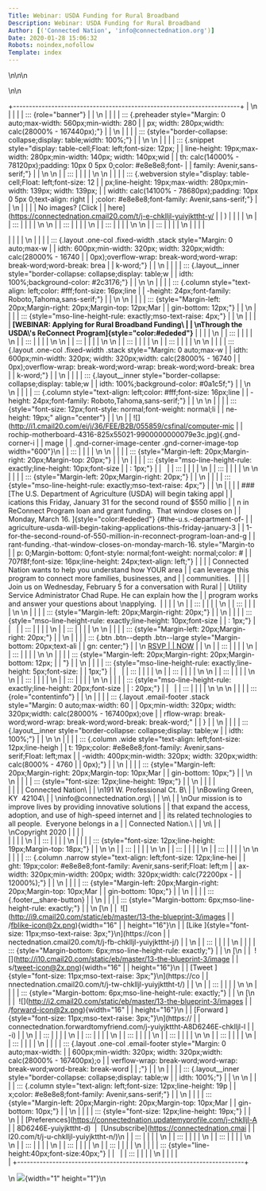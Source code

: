 ```yaml
---
Title: Webinar: USDA Funding for Rural Broadband
Description: Webinar: USDA Funding for Rural Broadband
Author: [('Connected Nation', 'info@connectednation.org')]
Date: 2020-01-28 15:06:32
Robots: noindex,nofollow
Template: index
---
```

\\n\\n\\n

\\n\\n

+-----------------------------------------------------------------------+
| \\n                                                                   |
|                                                                       |
| ::: {role="banner"}                                                   |
| \\n                                                                   |
|                                                                       |
| ::: {.preheader style="Margin: 0 auto;max-width: 560px;min-width: 280 |
| px; width: 280px;width: calc(28000% - 167440px);"}                    |
| \\n                                                                   |
|                                                                       |
| ::: {style="border-collapse: collapse;display: table;width: 100%;"}   |
| \\n \\n                                                               |
|                                                                       |
| ::: {.snippet style="display: table-cell;Float: left;font-size: 12px; |
| line-height: 19px;max-width: 280px;min-width: 140px; width: 140px;wid |
| th: calc(14000% - 78120px);padding: 10px 0 5px 0;color: #e8e8e8;font- |
| family: Avenir,sans-serif;"}                                          |
| \\n \\n                                                               |
| :::                                                                   |
|                                                                       |
| \\n \\n                                                               |
|                                                                       |
| ::: {.webversion style="display: table-cell;Float: left;font-size: 12 |
| px;line-height: 19px;max-width: 280px;min-width: 139px; width: 139px; |
| width: calc(14100% - 78680px);padding: 10px 0 5px 0;text-align: right |
| ;color: #e8e8e8;font-family: Avenir,sans-serif;"}                     |
| \\n                                                                   |
|                                                                       |
| No images? [Click                                                     |
| here](https://connectednation.cmail20.com/t/j-e-chklljl-yuiyjkttht-y/ |
| )                                                                     |
|                                                                       |
| \\n                                                                   |
| :::                                                                   |
|                                                                       |
| \\n \\n                                                               |
| :::                                                                   |
|                                                                       |
| \\n                                                                   |
| :::                                                                   |
|                                                                       |
| \\n \\n                                                               |
| :::                                                                   |
|                                                                       |
| \\n                                                                   |
|                                                                       |
| <div>                                                                 |
|                                                                       |
| \\n                                                                   |
|                                                                       |
| ::: {.layout .one-col .fixed-width .stack style="Margin: 0 auto;max-w |
| idth: 600px;min-width: 320px; width: 320px;width: calc(28000% - 16740 |
| 0px);overflow-wrap: break-word;word-wrap: break-word;word-break: brea |
| k-word;"}                                                             |
| \\n                                                                   |
|                                                                       |
| ::: {.layout__inner style="border-collapse: collapse;display: table;w |
| idth: 100%;background-color: #2c3176;"}                               |
| \\n \\n                                                               |
|                                                                       |
| ::: {.column style="text-align: left;color: #fff;font-size: 16px;line |
| -height: 24px;font-family: Roboto,Tahoma,sans-serif;"}                |
| \\n \\n                                                               |
|                                                                       |
| ::: {style="Margin-left: 20px;Margin-right: 20px;Margin-top: 12px;Mar |
| gin-bottom: 12px;"}                                                   |
| \\n                                                                   |
|                                                                       |
| ::: {style="mso-line-height-rule: exactly;mso-text-raise: 4px;"}      |
| \\n                                                                   |
|                                                                       |
| **[WEBINAR: Applying for Rural Broadband Funding\                     |
| \\nThrough the USDA\\\'s ReConnect Program]{style="color:#ededed"}**  |
|                                                                       |
| \\n                                                                   |
| :::                                                                   |
|                                                                       |
| \\n                                                                   |
| :::                                                                   |
|                                                                       |
| \\n \\n                                                               |
| :::                                                                   |
|                                                                       |
| \\n \\n                                                               |
| :::                                                                   |
|                                                                       |
| \\n                                                                   |
| :::                                                                   |
|                                                                       |
| \\n \\n                                                               |
|                                                                       |
| ::: {.layout .one-col .fixed-width .stack style="Margin: 0 auto;max-w |
| idth: 600px;min-width: 320px; width: 320px;width: calc(28000% - 16740 |
| 0px);overflow-wrap: break-word;word-wrap: break-word;word-break: brea |
| k-word;"}                                                             |
| \\n                                                                   |
|                                                                       |
| ::: {.layout__inner style="border-collapse: collapse;display: table;w |
| idth: 100%;background-color: #0a1c5f;"}                               |
| \\n \\n                                                               |
|                                                                       |
| ::: {.column style="text-align: left;color: #fff;font-size: 16px;line |
| -height: 24px;font-family: Roboto,Tahoma,sans-serif;"}                |
| \\n \\n                                                               |
|                                                                       |
| ::: {style="font-size: 12px;font-style: normal;font-weight: normal;li |
| ne-height: 19px;" align="center"}                                     |
| \\n                                                                   |
| ![](http://i1.cmail20.com/ei/j/36/FEE/B2B/055859/csfinal/computer-mic |
| rochip-motherboard-4316-825x55021-9900000000079e3c.jpg){.gnd-corner-i |
| mage                                                                  |
| .gnd-corner-image-center .gnd-corner-image-top width="600"}\\n        |
| :::                                                                   |
|                                                                       |
| \\n \\n                                                               |
|                                                                       |
| ::: {style="Margin-left: 20px;Margin-right: 20px;Margin-top: 20px;"}  |
| \\n                                                                   |
|                                                                       |
| ::: {style="mso-line-height-rule: exactly;line-height: 10px;font-size |
| : 1px;"}                                                              |
|                                                                       |
| :::                                                                   |
|                                                                       |
| \\n                                                                   |
| :::                                                                   |
|                                                                       |
| \\n \\n                                                               |
|                                                                       |
| ::: {style="Margin-left: 20px;Margin-right: 20px;"}                   |
| \\n                                                                   |
|                                                                       |
| ::: {style="mso-line-height-rule: exactly;mso-text-raise: 4px;"}      |
| \\n                                                                   |
|                                                                       |
| ### [The U.S. Department of Agriculture (USDA) will begin taking appl |
| ications this Friday, January 31 for the second round of \$550 millio |
| n in ReConnect Program loan and grant funding.  That window closes on |
|  Monday, March 16. ]{style="color:#ededed"} {#the-u.s.-department-of- |
| agriculture-usda-will-begin-taking-applications-this-friday-january-3 |
| 1-for-the-second-round-of-550-million-in-reconnect-program-loan-and-g |
| rant-funding.-that-window-closes-on-monday-march-16. style="Margin-to |
| p: 0;Margin-bottom: 0;font-style: normal;font-weight: normal;color: # |
| 707f8f;font-size: 16px;line-height: 24px;text-align: left;"}          |
|                                                                       |
| Connected Nation wants to help you understand how YOUR area           |
| can leverage this program to connect more families, businesses, and   |
| communities.                                                          |
|                                                                       |
| Join us on Wednesday, February 5 for a conversation with Rural        |
| Utility Service Administrator Chad Rupe. He can explain how the       |
| program works and answer your questions about \\napplying.            |
|                                                                       |
| \\n                                                                   |
| :::                                                                   |
|                                                                       |
| \\n                                                                   |
| :::                                                                   |
|                                                                       |
| \\n \\n                                                               |
|                                                                       |
| ::: {style="Margin-left: 20px;Margin-right: 20px;"}                   |
| \\n                                                                   |
|                                                                       |
| ::: {style="mso-line-height-rule: exactly;line-height: 10px;font-size |
| : 1px;"}                                                              |
|                                                                       |
| :::                                                                   |
|                                                                       |
| \\n                                                                   |
| :::                                                                   |
|                                                                       |
| \\n \\n                                                               |
|                                                                       |
| ::: {style="Margin-left: 20px;Margin-right: 20px;"}                   |
| \\n                                                                   |
|                                                                       |
| ::: {.btn .btn--depth .btn--large style="Margin-bottom: 20px;text-ali |
| gn: center;"}                                                         |
| \\n [RSVP                                                             |
| NOW](https://connectednation.cmail20.com/t/j-l-chklljl-yuiyjkttht-r/) |
| \\n                                                                   |
| :::                                                                   |
|                                                                       |
| \\n                                                                   |
| :::                                                                   |
|                                                                       |
| \\n \\n                                                               |
|                                                                       |
| ::: {style="Margin-left: 20px;Margin-right: 20px;Margin-bottom: 12px; |
| "}                                                                    |
| \\n                                                                   |
|                                                                       |
| ::: {style="mso-line-height-rule: exactly;line-height: 5px;font-size: |
|  1px;"}                                                               |
|                                                                       |
| :::                                                                   |
|                                                                       |
| \\n                                                                   |
| :::                                                                   |
|                                                                       |
| \\n \\n                                                               |
| :::                                                                   |
|                                                                       |
| \\n \\n                                                               |
| :::                                                                   |
|                                                                       |
| \\n                                                                   |
| :::                                                                   |
|                                                                       |
| \\n \\n                                                               |
|                                                                       |
| ::: {style="mso-line-height-rule: exactly;line-height: 20px;font-size |
| : 20px;"}                                                             |
|                                                                       |
| :::                                                                   |
|                                                                       |
| \\n \\n \\n                                                           |
|                                                                       |
| ::: {role="contentinfo"}                                              |
| \\n                                                                   |
|                                                                       |
| ::: {.layout .email-footer .stack style="Margin: 0 auto;max-width: 60 |
| 0px;min-width: 320px; width: 320px;width: calc(28000% - 167400px);ove |
| rflow-wrap: break-word;word-wrap: break-word;word-break: break-word;" |
| }                                                                     |
| \\n                                                                   |
|                                                                       |
| ::: {.layout__inner style="border-collapse: collapse;display: table;w |
| idth: 100%;"}                                                         |
| \\n \\n                                                               |
|                                                                       |
| ::: {.column .wide style="text-align: left;font-size: 12px;line-heigh |
| t: 19px;color: #e8e8e8;font-family: Avenir,sans-serif;Float: left;max |
| -width: 400px;min-width: 320px; width: 320px;width: calc(8000% - 4760 |
| 0px);"}                                                               |
| \\n                                                                   |
|                                                                       |
| ::: {style="Margin-left: 20px;Margin-right: 20px;Margin-top: 10px;Mar |
| gin-bottom: 10px;"}                                                   |
| \\n \\n                                                               |
|                                                                       |
| ::: {style="font-size: 12px;line-height: 19px;"}                      |
| \\n                                                                   |
|                                                                       |
| <div>                                                                 |
|                                                                       |
| Connected Nation\                                                     |
| \\n191 W. Professional Ct. B\                                         |
| \\nBowling Green, KY  42104\                                          |
| \\ninfo\@connectednation.org\                                         |
| \\n\                                                                  |
| \\nOur mission is to improve lives by providing innovative solutions  |
| that expand the access, adoption, and use of high-speed internet and  |
| its related technologies to all people.  Everyone belongs in a        |
| Connected Nation.\                                                    |
| \\n\                                                                  |
| \\nCopyright 2020                                                     |
|                                                                       |
| </div>                                                                |
|                                                                       |
| \\n                                                                   |
| :::                                                                   |
|                                                                       |
| \\n                                                                   |
|                                                                       |
| ::: {style="font-size: 12px;line-height: 19px;Margin-top: 18px;"}     |
| \\n \\n                                                               |
| :::                                                                   |
|                                                                       |
| \\n \\n                                                               |
| :::                                                                   |
|                                                                       |
| \\n                                                                   |
| :::                                                                   |
|                                                                       |
| \\n \\n                                                               |
|                                                                       |
| ::: {.column .narrow style="text-align: left;font-size: 12px;line-hei |
| ght: 19px;color: #e8e8e8;font-family: Avenir,sans-serif;Float: left;m |
| ax-width: 320px;min-width: 200px; width: 320px;width: calc(72200px -  |
| 12000%);"}                                                            |
| \\n                                                                   |
|                                                                       |
| ::: {style="Margin-left: 20px;Margin-right: 20px;Margin-top: 10px;Mar |
| gin-bottom: 10px;"}                                                   |
| \\n                                                                   |
|                                                                       |
| ::: {.footer__share-button}                                           |
| \\n                                                                   |
|                                                                       |
| ::: {style="Margin-bottom: 6px;mso-line-height-rule: exactly;"}       |
| \\n [\\n                                                              |
|  ![](http://i9.cmail20.com/static/eb/master/13-the-blueprint-3/images |
| /fblike-icon@2x.png){width="16"                                       |
| height="16"}\\n                                                       |
| [Like ]{style="font-size: 11px;mso-text-raise: 3px;"}\\n](https://con |
| nectednation.cmail20.com/t/j-fb-chklljl-yuiyjkttht-j/)                |
| \\n                                                                   |
| :::                                                                   |
|                                                                       |
| \\n                                                                   |
|                                                                       |
| ::: {style="Margin-bottom: 6px;mso-line-height-rule: exactly;"}       |
| \\n [\\n                                                              |
|  ![](http://i10.cmail20.com/static/eb/master/13-the-blueprint-3/image |
| s/tweet-icon@2x.png){width="16"                                       |
| height="16"}\\n                                                       |
| [Tweet ]{style="font-size: 11px;mso-text-raise: 3px;"}\\n](https://co |
| nnectednation.cmail20.com/t/j-tw-chklljl-yuiyjkttht-t/)               |
| \\n                                                                   |
| :::                                                                   |
|                                                                       |
| \\n \\n                                                               |
|                                                                       |
| ::: {style="Margin-bottom: 6px;mso-line-height-rule: exactly;"}       |
| \\n [\\n                                                              |
|  ![](http://i2.cmail20.com/static/eb/master/13-the-blueprint-3/images |
| /forward-icon@2x.png){width="16"                                      |
| height="16"}\\n                                                       |
| [Forward ]{style="font-size: 11px;mso-text-raise: 3px;"}\\n](https:// |
| connectednation.forwardtomyfriend.com/j-yuiyjkttht-A8D6246E-chklljl-l |
| -i)                                                                   |
| \\n                                                                   |
| :::                                                                   |
|                                                                       |
| \\n                                                                   |
| :::                                                                   |
|                                                                       |
| \\n                                                                   |
| :::                                                                   |
|                                                                       |
| \\n                                                                   |
| :::                                                                   |
|                                                                       |
| \\n \\n                                                               |
| :::                                                                   |
|                                                                       |
| \\n                                                                   |
| :::                                                                   |
|                                                                       |
| \\n                                                                   |
|                                                                       |
| ::: {.layout .one-col .email-footer style="Margin: 0 auto;max-width:  |
| 600px;min-width: 320px; width: 320px;width: calc(28000% - 167400px);o |
| verflow-wrap: break-word;word-wrap: break-word;word-break: break-word |
| ;"}                                                                   |
| \\n                                                                   |
|                                                                       |
| ::: {.layout__inner style="border-collapse: collapse;display: table;w |
| idth: 100%;"}                                                         |
| \\n \\n                                                               |
|                                                                       |
| ::: {.column style="text-align: left;font-size: 12px;line-height: 19p |
| x;color: #e8e8e8;font-family: Avenir,sans-serif;"}                    |
| \\n                                                                   |
|                                                                       |
| ::: {style="Margin-left: 20px;Margin-right: 20px;Margin-top: 10px;Mar |
| gin-bottom: 10px;"}                                                   |
| \\n                                                                   |
|                                                                       |
| ::: {style="font-size: 12px;line-height: 19px;"}                      |
| \\n                                                                   |
| [Preferences](https://connectednation.updatemyprofile.com/j-chklljl-A |
| 8D6246E-yuiyjkttht-d)  \|  [Unsubscribe](https://connectednation.cmai |
| l20.com/t/j-u-chklljl-yuiyjkttht-n/)\\n                               |
| :::                                                                   |
|                                                                       |
| \\n                                                                   |
| :::                                                                   |
|                                                                       |
| \\n                                                                   |
| :::                                                                   |
|                                                                       |
| \\n \\n                                                               |
| :::                                                                   |
|                                                                       |
| \\n                                                                   |
| :::                                                                   |
|                                                                       |
| \\n                                                                   |
| :::                                                                   |
|                                                                       |
| \\n                                                                   |
|                                                                       |
| ::: {style="line-height:40px;font-size:40px;"}                        |
|                                                                       |
| :::                                                                   |
|                                                                       |
| \\n                                                                   |
|                                                                       |
| </div>                                                                |
+-----------------------------------------------------------------------+

\\n
![](https://connectednation.cmail20.com/t/j-o-chklljl-yuiyjkttht/o.gif){width="1"
height="1"}\\n
